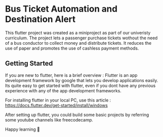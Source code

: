 # Bus Ticket Automation and Destination Alert 

This flutter project was created as a miniproject as part of our univeristy curriculum. The project lets a passenger purchase tickets wothout the need of a bus conductor to collect money and distribute tickets. It reduces the use of paper and promotes the use of cashless payment methods.

## Getting Started

If you are new to flutter, here is a brief overview :
Flutter is an app development framework by google that lets you develop applications easily. Its quite easy to get started with flutter, even if you dont have any previous experience with any of the app development frameworks.

For installing flutter in your local PC, use this article : https://docs.flutter.dev/get-started/install/windows

After setting up flutter, you could build some basic projects by referring some youtube channels like freecodecamp.

Happy learning 🥳
